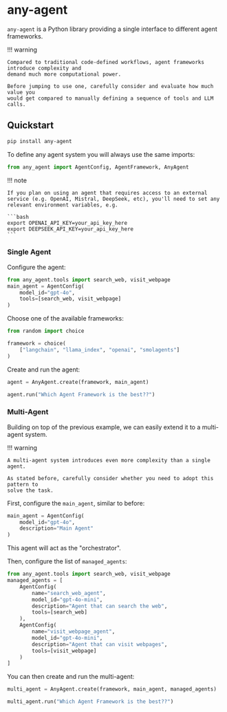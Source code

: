 # **any-agent**

`any-agent` is a Python library providing a single interface to different agent frameworks.

!!! warning

    Compared to traditional code-defined workflows, agent frameworks introduce complexity and
    demand much more computational power.

    Before jumping to use one, carefully consider and evaluate how much value you
    would get compared to manually defining a sequence of tools and LLM calls.

## Quickstart

```bash
pip install any-agent
```

To define any agent system you will always use the same imports:

```python
from any_agent import AgentConfig, AgentFramework, AnyAgent
```

!!! note

    If you plan on using an agent that requires access to an external service (e.g. OpenAI, Mistral, DeepSeek, etc), you'll need to set any relevant environment variables, e.g.

    ```bash
    export OPENAI_API_KEY=your_api_key_here
    export DEEPSEEK_API_KEY=your_api_key_here
    ```

### Single Agent

Configure the agent:

```python
from any_agent.tools import search_web, visit_webpage
main_agent = AgentConfig(
    model_id="gpt-4o",
    tools=[search_web, visit_webpage]
)
```

Choose one of the available frameworks:

```python
from random import choice

framework = choice(
    ["langchain", "llama_index", "openai", "smolagents"]
)
```

Create and run the agent:

```python
agent = AnyAgent.create(framework, main_agent)

agent.run("Which Agent Framework is the best??")
```

### Multi-Agent

Building on top of the previous example, we can easily extend it to a multi-agent system.

!!! warning

    A multi-agent system introduces even more complexity than a single agent.

    As stated before, carefully consider whether you need to adopt this pattern to
    solve the task.

First, configure the `main_agent`, similar to before:

```python
main_agent = AgentConfig(
    model_id="gpt-4o",
    description="Main Agent"
)
```

This agent will act as the "orchestrator".

Then, configure the list of `managed_agents`:

```python
from any_agent.tools import search_web, visit_webpage
managed_agents = [
    AgentConfig(
        name="search_web_agent",
        model_id="gpt-4o-mini",
        description="Agent that can search the web",
        tools=[search_web]
    ),
    AgentConfig(
        name="visit_webpage_agent",
        model_id="gpt-4o-mini",
        description="Agent that can visit webpages",
        tools=[visit_webpage]
    )
]
```

You can then create and run the multi-agent:

```python
multi_agent = AnyAgent.create(framework, main_agent, managed_agents)

multi_agent.run("Which Agent Framework is the best??")
```
